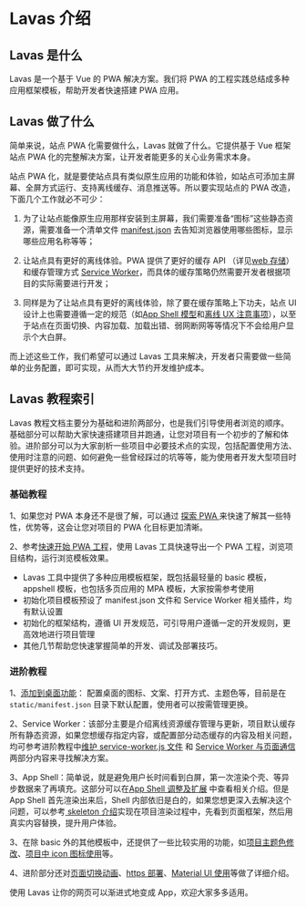 #  Lavas 介绍

## Lavas 是什么

Lavas 是一个基于 Vue 的 PWA 解决方案。我们将 PWA 的工程实践总结成多种应用框架模板，帮助开发者快速搭建 PWA 应用。


## Lavas 做了什么

简单来说，站点 PWA 化需要做什么，Lavas 就做了什么。它提供基于 Vue 框架站点 PWA 化的完整解决方案，让开发者能更多的关心业务需求本身。

站点 PWA 化，就是要使站点具有类似原生应用的功能和体验，如站点可添加主屏幕、全屏方式运行、支持离线缓存、消息推送等。所以要实现站点的 PWA 改造，下面几个工作就必不可少：

1. 为了让站点能像原生应用那样安装到主屏幕，我们需要准备“图标”这些静态资源，需要准备一个清单文件 [manifest.json](https://lavas.baidu.com/doc/engage-retain-users/add-to-home-screen/01-introduction) 去告知浏览器使用哪些图标，显示哪些应用名称等等；

2. 让站点具有更好的离线体验。PWA 提供了更好的缓存 API （详见[web 存储](https://lavas.baidu.com/doc/offline-and-cache-loading/web-storage/01-overview)）和缓存管理方式 [Service Worker](https://lavas.baidu.com/doc/offline-and-cache-loading/service-worker/01-service-worker-introduction)，而具体的缓存策略仍然需要开发者根据项目的实际需要进行开发；

3. 同样是为了让站点具有更好的离线体验，除了要在缓存策略上下功夫，站点 UI 设计上也需要遵循一定的规范（如[App Shell 模型](https://lavas.baidu.com/doc/architecture/the-app-shell-model)和[离线 UX 注意事项](https://lavas.baidu.com/doc/offline-and-cache-loading/offline-ux-considerations)），以至于站点在页面切换、内容加载、加载出错、弱网断网等等情况下不会给用户显示个大白屏。

而上述这些工作，我们希望可以通过 Lavas 工具来解决，开发者只需要做一些简单的业务配置，即可实现，从而大大节约开发维护成本。



## Lavas 教程索引

Lavas 教程文档主要分为基础和进阶两部分，也是我们引导使用者浏览的顺序。基础部分可以帮助大家快速搭建项目并跑通，让您对项目有一个初步的了解和体验。进阶部分可以为大家剖析一些项目中必要技术点的实现，包括配置使用方法、使用时注意的问题、如何避免一些曾经踩过的坑等等，能为使用者开发大型项目时提供更好的技术支持。

### 基础教程

1、如果您对 PWA 本身还不是很了解，可以通过 [探索 PWA ](https://lavas.baidu.com/guide/vue/doc/vue/01-foundation/01-get-start)来快速了解其一些特性，优势等，这会让您对项目的 PWA 化目标更加清晰。

2、参考[快速开始 PWA 工程](https://lavas.baidu.com/guide/vue/doc/vue/01-foundation/02-quick-tour-by-cli)，使用 Lavas 工具快速导出一个 PWA 工程，浏览项目结构，运行浏览模板效果。

- Lavas 工具中提供了多种应用模板框架，既包括最轻量的 basic 模板，appshell 模板，也包括多页应用的 MPA 模板，大家按需参考使用
- 初始化项目模板预设了 manifest.json 文件和 Service Worker 相关插件，均有默认设置
- 初始化的框架结构，遵循 UI 开发规范，可引导用户遵循一定的开发规则，更高效地进行项目管理
- 其他几节帮助您快速掌握简单的开发、调试及部署技巧。


### 进阶教程

1、[添加到桌面功能](https://lavas.baidu.com/doc/engage-retain-users/add-to-home-screen/01-introduction)： 配置桌面的图标、文案、打开方式、主题色等，目前是在 `static/manifest.json` 目录下默认配置，使用者可以按需管理更换。

2、Service Worker：该部分主要是介绍离线资源缓存管理与更新，项目默认缓存所有静态资源，如果您想缓存指定内容，或配置部分动态缓存的内容及相关问题，均可参考进阶教程中[维护 service-worker.js 文件](https://lavas.baidu.com/guide/vue/doc/vue/02-advanced/05-service-worker-maintenance) 和 [Service Worker 与页面通信](https://lavas.baidu.com/guide/vue/doc/vue/02-advanced/06-service-worker-postMessage)两部分内容来寻找解决方案。

3、App Shell：简单说，就是避免用户长时间看到白屏，第一次渲染个壳、等异步数据来了再填充。这部分可以在[App Shell 调整及扩展](https://lavas.baidu.com/guide/vue/doc/vue/02-advanced/01-define-app-shell) 中查看相关介绍。但是 App Shell 首先渲染出来后，Shell 内部依旧是白的，如果您想更深入去解决这个问题，可以参考[ skeleton 介绍](https://lavas.baidu.com/guide/vue/doc/vue/02-advanced/07-skeleton)实现在项目渲染过程中，先看到页面框架，然后用真实内容替换，提升用户体验。


3、在除 basic 外的其他模板中，还提供了一些比较实用的功能，如[项目主题色修改](https://lavas.baidu.com/guide/vue/doc/vue/02-advanced/04-how-to-change-theme)、[项目中 icon 图标使用](https://lavas.baidu.com/guide/vue/doc/vue/02-advanced/03-how-to-use-icon)等。


4、进阶部分还对[页面切换动画](https://lavas.baidu.com/guide/vue/doc/vue/02-advanced/09-animation)、[https 部署](https://lavas.baidu.com/guide/vue/doc/vue/02-advanced/10-https-deploy)、[Material UI 使用](https://lavas.baidu.com/guide/vue/doc/vue/02-advanced/02-material-ui)等做了详细介绍。


使用 Lavas 让你的网页可以渐进式地变成 App，欢迎大家多多适用。


